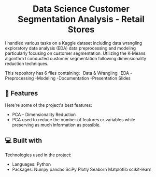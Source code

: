 <h1 align="center" id="title">Data Science Customer Segmentation Analysis - Retail Stores</h1>

<p id="description">I handled various tasks on a Kaggle dataset including data wrangling exploratory data analysis (EDA) data preprocessing and modeling particularly focusing on customer segmentation. Utilizing the K-Means algorithm I conducted customer segmentation following dimensionality reduction techniques.

This repository has 6 files containing:
-Data & Wrangling
-EDA
-Preprocessing
-Modeling
-Documentation
-Presentation Slides</p>

  
  
<h2>🧐 Features</h2>

Here're some of the project's best features:

*   PCA - Dimensionality Reduction
*   PCA used to reduce the number of features or variables while preserving as much information as possible.

  
  
<h2>💻 Built with</h2>

Technologies used in the project:

*   Languages: Python
*   Packages: Numpy pandas SciPy Plotly Seaborn Matplotlib scikit-learn
